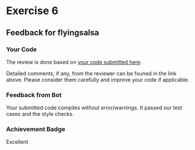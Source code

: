 # Exercise 6
## Feedback for flyingsalsa
### Your Code
The review is done based on [your code submitted here](https://www.github.com/nus-cs2030s-2324-s2/ex6-flyingsalsa/commit/3944b6a05a8aa0b0d3a4d06cfe1bc4aaf4c4af76).

Detailed comments, if any, from the reviewer can be founed in the link above.  Please consider them carefully and improve your code if applicable.

### Feedback from Bot
Your submitted code compiles without error/warnings.  It passed our test cases and the style checks.


### Achievement Badge

Excellent
